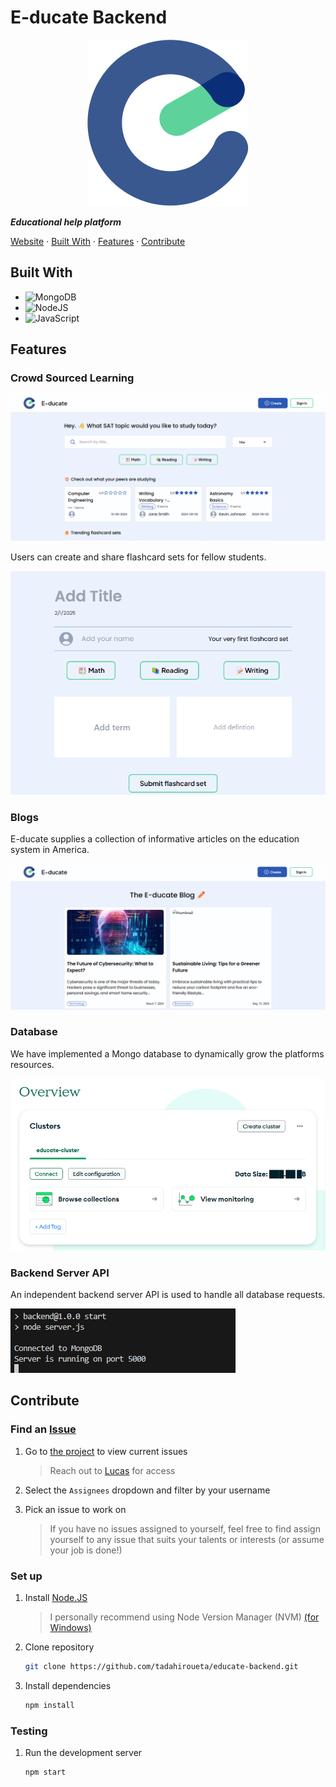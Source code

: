# E-ducate Backend

<div style="text-align:center;">
  <img src="https://github.com/tadahiroueta/educate-frontend/blob/master/public/logo.png" alt="logo" />
</div>

***Educational help platform***

[Website](https://educate-alpha.netlify.app/) · [Built With](#built-with) · [Features](#features) · [Contribute](#contribute)

## Built With

- ![MongoDB](https://img.shields.io/badge/MongoDB-%234ea94b.svg?style=for-the-badge&logo=mongodb&logoColor=white)
- ![NodeJS](https://img.shields.io/badge/node.js-6DA55F?style=for-the-badge&logo=node.js&logoColor=white)
- ![JavaScript](https://img.shields.io/badge/javascript-%23323330.svg?style=for-the-badge&logo=javascript&logoColor=%23F7DF1E)

## Features

### Crowd Sourced Learning

![flashcard dashboard](https://github.com/tadahiroueta/educate-documentation/blob/master/screenshots/flashcard-dashboard.png)

Users can create and share flashcard sets for fellow students.

![flashcard](https://github.com/tadahiroueta/educate-documentation/blob/master/screenshots/flashcard-create.png)

### Blogs

E-ducate supplies a collection of informative articles on the education system in America.

![blog dashboard](https://github.com/tadahiroueta/educate-documentation/blob/master/screenshots/blog-dashboard.png)

### Database

We have implemented a Mongo database to dynamically grow the platforms resources.

![MongoDB](https://github.com/tadahiroueta/educate-documentation/blob/master/screenshots/mongo-db.png)

### Backend Server API

An independent backend server API is used to handle all database requests.

![backend server](https://github.com/tadahiroueta/educate-documentation/blob/master/screenshots/backend.png)

## Contribute

### Find an [Issue](https://github.com/users/tadahiroueta/projects/2)

1. Go to [the project](https://github.com/users/tadahiroueta/projects/2) to view current issues

    > Reach out to [Lucas](https://github.com/tadahiroueta) for access

2. Select the ```Assignees``` dropdown and filter by your username

3. Pick an issue to work on
    
    > If you have no issues assigned to yourself, feel free to find assign yourself to any issue that suits your talents or interests (or assume your job is done!)

### Set up

1. Install [Node.JS](https://docs.npmjs.com/downloading-and-installing-node-js-and-npm)
    > I personally recommend using Node Version Manager (NVM) [(for Windows)](https://github.com/coreybutler/nvm-windows)

2. Clone repository
    ```sh
    git clone https://github.com/tadahiroueta/educate-backend.git
    ```

3. Install dependencies
    ```sh
    npm install
    ```

### Testing

1. Run the development server
    ```sh
    npm start
    ```

